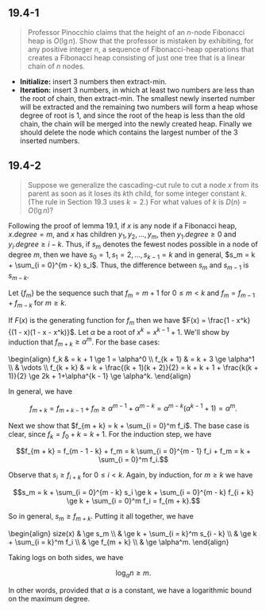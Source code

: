 ## 19.4-1

> Professor Pinocchio claims that the height of an $n$-node Fibonacci heap is $O(\lg n)$. Show that the professor is mistaken by exhibiting, for any positive integer $n$, a sequence of Fibonacci-heap operations that creates a Fibonacci heap consisting of just one tree that is a linear chain of $n$ nodes.

- **Initialize:** insert $3$ numbers then extract-min.
- **Iteration:** insert $3$ numbers, in which at least two numbers are less than the root of chain, then extract-min. The smallest newly inserted number will be extracted and the remaining two numbers will form a heap whose degree of root is $1$, and since the root of the heap is less than the old chain, the chain will be merged into the newly created heap. Finally we should delete the node which contains the largest number of the 3 inserted numbers.

## 19.4-2

> Suppose we generalize the cascading-cut rule to cut a node $x$ from its parent as soon as it loses its $k$th child, for some integer constant $k$. (The rule in Section 19.3 uses $k = 2$.) For what values of $k$ is $D(n) = O(\lg n)$?

Following the proof of lemma 19.1, if $x$ is any node if a Fibonacci heap, $x.degree = m$, and $x$ has children $y_1, y_2, \ldots, y_m$, then $y_1.degree \ge 0$ and $y_i.degree \ge i - k$. Thus, if $s_m$ denotes the fewest nodes possible in a node of degree $m$, then we have $s_0 = 1, s_1 = 2, \ldots, s_{k - 1} = k$ and in general, $s_m = k + \sum_{i = 0}^{m - k} s_i$. Thus, the difference between $s_m$ and $s_{m - 1}$ is $s_{m - k}$.

Let $\{f_m\}$ be the sequence such that $f_m = m + 1$ for $0 \le m < k$ and $f_m = f_{m - 1} + f_{m - k}$ for $m \ge k$.

If $F(x)$ is the generating function for $f_m$ then we have $F(x) = \frac{1 - x^k}{(1 - x)(1 - x - x^k)}$. Let $\alpha$ be a root of $x^k = x^{k - 1} + 1$. We'll show by induction that $f_{m + k} \ge \alpha^m$. For the base cases:

\begin{align}
      f_k & = k + 1 \ge 1 = \alpha^0 \\\\
f_{k + 1} & = k + 3 \ge \alpha^1 \\\\
          & \vdots \\\\
f_{k + k} & = k + \frac{(k + 1)(k + 2)}{2} = k + k + 1 + \frac{k(k + 1)}{2} \ge 2k + 1+\alpha^{k - 1} \ge \alpha^k.
\end{align}

In general, we have

$$f_{m + k} = f_{m + k - 1} + f_m \ge \alpha^{m - 1} + \alpha^{m - k}  = \alpha^{m - k}(\alpha^{k - 1} + 1) = \alpha^m.$$

Next we show that $f_{m + k} = k + \sum_{i = 0}^m f_i$. The base case is clear, since $f_k = f_0 + k = k + 1$. For the induction step, we have

$$f_{m + k} = f_{m - 1 - k} + f_m = k \sum_{i = 0}^{m - 1} f_i + f_m = k + \sum_{i = 0}^m f_i.$$

Observe that $s_i \ge f_{i + k}$ for $0 \le i < k$. Again, by induction, for $m \ge k$ we have

$$s_m = k + \sum_{i = 0}^{m - k} s_i \ge k + \sum_{i = 0}^{m - k} f_{i + k} \ge k + \sum_{i = 0}^m f_i = f_{m + k}.$$

So in general, $s_m \ge f_{m + k}$. Putting it all together, we have

\begin{align}
size(x) & \ge s_m \\\\
        & \ge k + \sum_{i = k}^m s_{i - k} \\\\
        & \ge k + \sum_{i = k}^m f_i \\\\
        & \ge f_{m + k} \\\\
        & \ge \alpha^m.
\end{align}

Taking logs on both sides, we have

$$\log_\alpha n \ge m.$$

In other words, provided that $\alpha$ is a constant, we have a logarithmic bound on the maximum degree.
